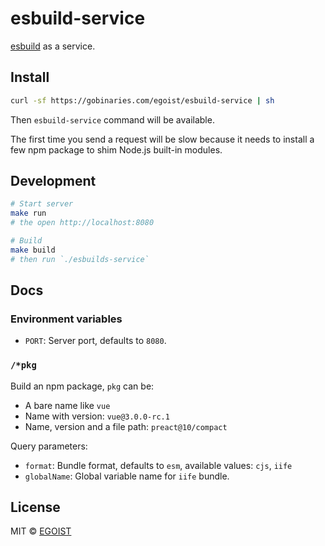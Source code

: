 # esbuild-service

[esbuild](https://github.com/evanw/esbuild) as a service.

## Install

```bash
curl -sf https://gobinaries.com/egoist/esbuild-service | sh
```

Then `esbuild-service` command will be available.

The first time you send a request will be slow because it needs to install a few npm package to shim Node.js built-in modules.

## Development

```bash
# Start server
make run
# the open http://localhost:8080

# Build
make build
# then run `./esbuilds-service`
```

## Docs

### Environment variables

- `PORT`: Server port, defaults to `8080`.

### `/*pkg`

Build an npm package, `pkg` can be:

- A bare name like `vue`
- Name with version: `vue@3.0.0-rc.1`
- Name, version and a file path: `preact@10/compact`

Query parameters:

- `format`: Bundle format, defaults to `esm`, available values: `cjs`, `iife`
- `globalName`: Global variable name for `iife` bundle.

## License

MIT &copy; [EGOIST](https://github.com/sponsors/egoist)
